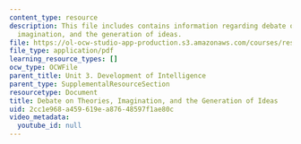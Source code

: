 ```yaml
---
content_type: resource
description: This file includes contains information regarding debate on theories,
  imagination, and the generation of ideas.
file: https://ol-ocw-studio-app-production.s3.amazonaws.com/courses/res-9-003-brains-minds-and-machines-summer-course-summer-2015/2cc1e968a459619ea87648597f1ae80c_MITRES_9_003SUM15_debate3.pdf
file_type: application/pdf
learning_resource_types: []
ocw_type: OCWFile
parent_title: Unit 3. Development of Intelligence
parent_type: SupplementalResourceSection
resourcetype: Document
title: Debate on Theories, Imagination, and the Generation of Ideas
uid: 2cc1e968-a459-619e-a876-48597f1ae80c
video_metadata:
  youtube_id: null
---
```

